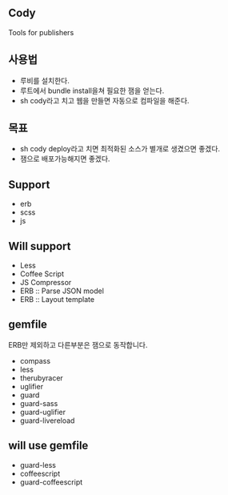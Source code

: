## Cody
Tools for publishers

## 사용법
  - 루비를 설치한다.
  - 루트에서 bundle install을쳐 필요한 잼을 얻는다.
  - sh cody라고 치고 웹을 만들면 자동으로 컴파일을 해준다.

## 목표
  - sh cody deploy라고 치면 최적화된 소스가 별개로 생겼으면 좋겠다.
  - 잼으로 배포가능해지면 좋겠다.

## Support
  - erb
  - scss
  - js

## Will support
  - Less
  - Coffee Script
  - JS Compressor
  - ERB :: Parse JSON model
  - ERB :: Layout template


## gemfile
ERB만 제외하고 다른부분은 잼으로 동작합니다.
  - compass
  - less
  - therubyracer
  - uglifier
  - guard
  - guard-sass
  - guard-uglifier
  - guard-livereload
  
## will use gemfile
  - guard-less
  - coffeescript
  - guard-coffeescript
  